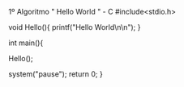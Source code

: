 1º Algoritmo " Hello World " - C
#include<stdio.h>

void Hello(){
  printf("Hello World\n\n");
}

int main(){
  
  Hello();
  
  system("pause");
return 0;
}
